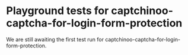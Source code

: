 # Playground tests for captchinoo-captcha-for-login-form-protection
We are still awaiting the first test run for captchinoo-captcha-for-login-form-protection.
